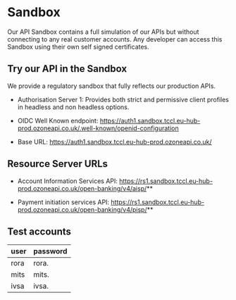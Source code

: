 # Sandbox

Our API Sandbox contains a full simulation of our APIs but without connecting to any real customer accounts. Any developer can access this Sandbox using their own self signed certificates.

## Try our API in the Sandbox

We provide a regulatory sandbox that fully reflects our production APIs.

- Authorisation Server 1: Provides both strict and permissive client profiles in headless and non headless options.


- OIDC Well Known endpoint: https://auth1.sandbox.tccl.eu-hub-prod.ozoneapi.co.uk/.well-known/openid-configuration
- Base URL: https://auth1.sandbox.tccl.eu-hub-prod.ozoneapi.co.uk/

## Resource Server URLs
- Account Information Services API: https://rs1.sandbox.tccl.eu-hub-prod.ozoneapi.co.uk/open-banking/v4/aisp/**

- Payment initiation services API: https://rs1.sandbox.tccl.eu-hub-prod.ozoneapi.co.uk/open-banking/v4/pisp/**

## Test accounts

| user | password |
|------|----------|
| rora |	rora.   |
| mits |	mits.   |
| ivsa |	ivsa.   |